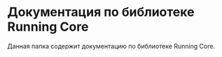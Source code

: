 Документация по библиотеке Running Core
=======================================

Данная папка содержит документацию по библиотеке Running Core.
